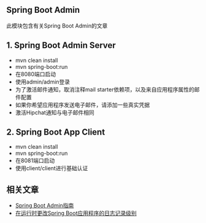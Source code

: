 ## Spring Boot Admin

此模块包含有关Spring Boot Admin的文章

## 1. Spring Boot Admin Server

* mvn clean install
* mvn spring-boot:run
* 在8080端口启动
* 使用admin/admin登录
* 为了激活邮件通知，取消注释mail starter依赖项，以及来自应用程序属性的邮件配置
* 如果你希望应用程序发送电子邮件，请添加一些真实凭据
* 激活Hipchat通知与电子邮件相同

## 2. Spring Boot App Client

* mvn clean install
* mvn spring-boot:run
* 在8081端口启动
* 使用client/client进行基础认证

## 相关文章

+ [Spring Boot Admin指南](http://tu-yucheng.github.io/springboot/2023/05/11/spring-boot-admin.html)
+ [在运行时更改Spring Boot应用程序的日志记录级别](http://tu-yucheng.github.io/springboot/2023/05/11/spring-boot-changing-log-level-at-runtime.html)